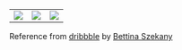 | | | |
|-|-|-|
| ![](https://i.imgur.com/RAHMmlG.png) | ![](https://i.imgur.com/SMUuqat.png) | ![](https://i.imgur.com/cvZuqet.png) | 

Reference from [dribbble](https://dribbble.com/shots/6011773-Schedule-Manager-for-Students) by [Bettina Szekany](https://dribbble.com/harmonybunnie)
